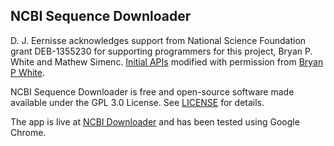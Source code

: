 ## NCBI Sequence Downloader

D. J. Eernisse acknowledges support from National Science Foundation grant DEB-1355230 for supporting programmers for this project, Bryan P. White and Mathew Simenc. [Initial APIs](https://github.com/bpwhite/sequence-manager/blob/master/ncbi-downloader.go) modified with permission from [Bryan P White](https://github.com/bpwhite).

NCBI Sequence Downloader is free and open-source software made available under the GPL 3.0 License. See [LICENSE](https://github.com/mcsimenc/NCBI-downloader/blob/master/LICENSE) for details.

The app is live at [NCBI Downloader](http://13.56.187.242) and has been tested using Google Chrome.
